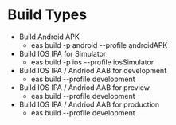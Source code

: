 # Build Types

- Build Android APK
  - eas build -p android --profile androidAPK
- Build IOS IPA for Simulator
  - eas build -p ios --profile iosSimulator
- Build IOS IPA / Andriod AAB for development
  - eas build --profile development
- Build IOS IPA / Andriod AAB for preview
  - eas build --profile development
- Build IOS IPA / Andriod AAB for production
  - eas build --profile development
